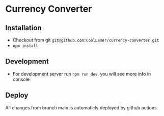 Currency Converter
====

Installation
---
- Checkout from git `git@github.com:CoolLamer/currency-converter.git`
- `npm install`

Development
---
- For development server run `npm run dev`, you will see more info in console

Deploy
---
All changes from branch main is automaticly deployed by github actions